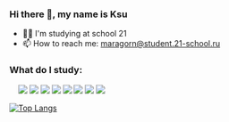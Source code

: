 ### Hi there 👋, my name is Ksu

- 👩‍🎓 I'm studying at school 21
- 📫 How to reach me: maragorn@student.21-school.ru

### What do I study:

&nbsp;&nbsp;&nbsp;&nbsp;<img src="https://img.icons8.com/color/48/000000/c-programming.png"/> <img src="https://img.icons8.com/color/48/000000/c-plus-plus-logo.png"/> <img src="https://img.icons8.com/plasticine/48/000000/bash.png"/> <img src="https://img.icons8.com/color/48/000000/java.png"/> <img src="https://img.icons8.com/color/48/000000/docker.png"/> <img
src="https://img.icons8.com/color/48/000000/kubernetes.png"/> <img src="https://img.icons8.com/plasticine/48/000000/bash.png"/> <img src="https://img.icons8.com/color/48/000000/git.png"/>

[![Top Langs](https://github-readme-stats.vercel.app/api/top-langs/?username=ksushakyky)](https://github.com/anuraghazra/github-readme-stats)
